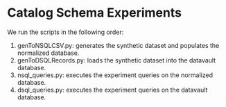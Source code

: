 # Catalog Schema Experiments
We run the scripts in the following order:
1. genToNSQLCSV.py: generates the synthetic dataset and populates the normalized database.
2. genToDSQLRecords.py: loads the synthetic dataset into the datavault database.
3. nsql_queries.py: executes the experiment queries on the normalized database.
4. dsql_queries.py: executes the experiment queries on the datavault database.
